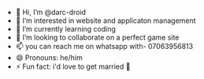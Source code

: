- 👋 Hi, I’m @darc-droid
- 👀 I’m interested in website and applicaton management
- 🌱 I’m currently learning coding
- 💞️ I’m looking to collaborate on a perfect game site
- 📫 you can reach me on whatsapp with- 07063956813
- 😄 Pronouns: he/him
- ⚡ Fun fact: i'd love to get married 🤣

<!---
darc-droid/darc-droid is a ✨ special ✨ repository because its `README.md` (this file) appears on your GitHub profile.
You can click the Preview link to take a look at your changes.
--->
